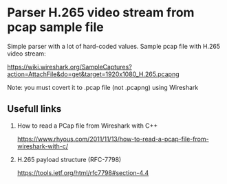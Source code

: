 # Parser H.265 video stream from pcap sample file

Simple parser with a lot of hard-coded values. Sample pcap file with H.265 video stream:

https://wiki.wireshark.org/SampleCaptures?action=AttachFile&do=get&target=1920x1080_H.265.pcapng

Note: you must covert it to .pcap file (not .pcapng) using Wireshark

## Usefull links

1. How to read a PCap file from Wireshark with C++

   https://www.rhyous.com/2011/11/13/how-to-read-a-pcap-file-from-wireshark-with-c/

2. H.265 payload structure (RFC-7798)

   https://tools.ietf.org/html/rfc7798#section-4.4

